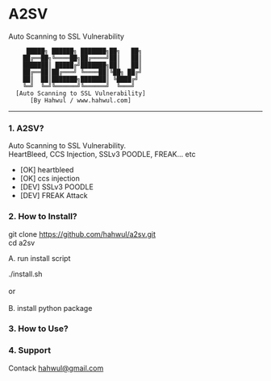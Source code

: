 # A2SV
Auto Scanning to SSL Vulnerability



         █████╗ ██████╗ ███████╗██╗   ██╗
        ██╔══██╗╚════██╗██╔════╝██║   ██║
        ███████║ █████╔╝███████╗██║   ██║
        ██╔══██║██╔═══╝ ╚════██║╚██╗ ██╔╝
        ██║  ██║███████╗███████║ ╚████╔╝ 
        ╚═╝  ╚═╝╚══════╝╚══════╝  ╚═══╝ 
      [Auto Scanning to SSL Vulnerability]
          [By Hahwul / www.hahwul.com]
________________________________________________

### 1. A2SV?
Auto Scanning to SSL Vulnerability.<br>
HeartBleed, CCS Injection, SSLv3 POODLE, FREAK... etc <br>
 + [OK] heartbleed
 + [OK] ccs injection
 + [DEV] SSLv3 POODLE
 + [DEV] FREAK Attack

### 2. How to Install?
git clone https://github.com/hahwul/a2sv.git<br>
cd a2sv<br>

A. run install script<br>

./install.sh<br>
<br>
or <br>
<br>
B. install python package <br>


### 3. How to Use?


### 4. Support
Contack hahwul@gmail.com
